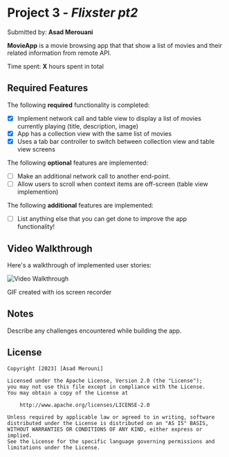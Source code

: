 # Project 3 - *Flixster pt2*

Submitted by: **Asad Merouani**

**MovieApp** is a movie browsing app that that show a list of movies and their related information from remote API.

 

Time spent: **X** hours spent in total

## Required Features

The following **required** functionality is completed:

- [X] Implement network call and table view to display a list of movies currently playing (title, description, image)
- [X] App has a collection view with the same list of movies
- [X] Uses a tab bar controller to switch between collection view and table view screens
 
The following **optional** features are implemented:

- [ ] Make an additional network call to another end-point.    
- [ ] Allow users to scroll when context items are off-screen (table view implemention)

The following **additional** features are implemented:

- [ ] List anything else that you can get done to improve the app functionality!

## Video Walkthrough

Here's a walkthrough of implemented user stories:

<img src='https://github.com/Asad006/MovieListApp_Proejct2/blob/main/Screen-2.gif' title='Video Walkthrough' width='' alt='Video Walkthrough' />

<!-- Replace this with whatever GIF tool you used! -->
GIF created with ios screen recorder

## Notes

Describe any challenges encountered while building the app.

## License

    Copyright [2023] [Asad Merouni]

    Licensed under the Apache License, Version 2.0 (the "License");
    you may not use this file except in compliance with the License.
    You may obtain a copy of the License at

        http://www.apache.org/licenses/LICENSE-2.0

    Unless required by applicable law or agreed to in writing, software
    distributed under the License is distributed on an "AS IS" BASIS,
    WITHOUT WARRANTIES OR CONDITIONS OF ANY KIND, either express or implied.
    See the License for the specific language governing permissions and
    limitations under the License.
